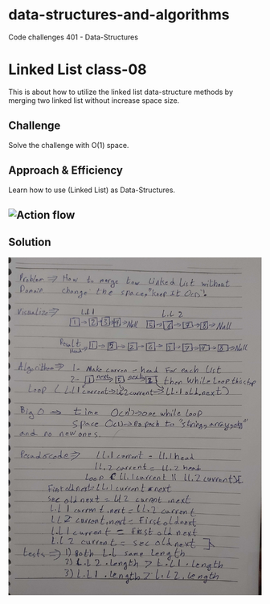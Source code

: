 # data-structures-and-algorithms
Code challenges 401 - Data-Structures

# Linked List class-08
This is about how to utilize the linked list data-structure methods by merging two linked list without increase space size.
## Challenge
Solve the challenge with O(1) space.

## Approach & Efficiency
Learn how to use (Linked List) as Data-Structures.

## ![Action flow](https://github.com/Abdallah-401-advanced-javascript/data-structures-and-algorithms/actions/runs/120864250)

## Solution
![UML Diagram](./assets/Class-08.jpg)